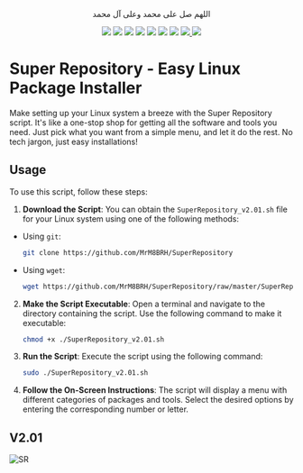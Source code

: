 <p align="center">اللهم صل على محمد وعلى آل محمد</p>
<div id="header" align="center">
  
<img src="https://cdn.rawgit.com/sindresorhus/awesome/d7305f38d29fed78fa85652e3a63e154dd8e8829/media/badge.svg">
<img src="https://img.shields.io/github/stars/mrm8brh/SuperRepository?style=social">
<img src="https://img.shields.io/github/forks/mrm8brh/SuperRepository?style=social">
<img src="https://img.shields.io/github/repo-size/mrm8brh/SuperRepository?style=social">
<img src="https://img.shields.io/github/license/mrm8brh/SuperRepository?style=social">
<img src="https://img.shields.io/github/issues/mrm8brh/SuperRepository?style=social">
<img src="https://img.shields.io/github/watchers/mrm8brh/SuperRepository?style=social">
<a href="https://techforpalestine.org/">
<img src="https://raw.githubusercontent.com/Safouene1/support-palestine-banner/master/StandWithPalestine.svg">
</a>
<a href="https://techforpalestine.org/">
<img src="https://badge.techforpalestine.org/default">
</a>
  
</div>

# Super Repository - Easy Linux Package Installer
Make setting up your Linux system a breeze with the Super Repository script. It's like a one-stop shop for getting all the software and tools you need. Just pick what you want from a simple menu, and let it do the rest. No tech jargon, just easy installations!

## Usage
To use this script, follow these steps:

1. **Download the Script**: You can obtain the `SuperRepository_v2.01.sh` file for your Linux system using one of the following methods:
- Using `git`:
  ```bash
  git clone https://github.com/MrM8BRH/SuperRepository
  ```
- Using `wget`:
  ```bash
  wget https://github.com/MrM8BRH/SuperRepository/raw/master/SuperRepository_v2.01.sh
  ```

2. **Make the Script Executable**: Open a terminal and navigate to the directory containing the script. Use the following command to make it executable:
   ```bash
   chmod +x ./SuperRepository_v2.01.sh
   ```
3. **Run the Script**: Execute the script using the following command:
   ```bash
   sudo ./SuperRepository_v2.01.sh
   ```
4. **Follow the On-Screen Instructions**: The script will display a menu with different categories of packages and tools. Select the desired options by entering the corresponding number or letter.

## V2.01
![SR](https://github.com/MrM8BRH/SuperRepository/assets/34133187/bf46006e-2746-4da9-a0bf-14641dc45b96)
